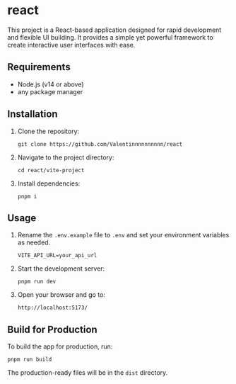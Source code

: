 # react

This project is a React-based application designed for rapid development and flexible UI building. It provides a simple yet powerful framework to create interactive user interfaces with ease.

## Requirements

- Node.js (v14 or above)
- any package manager

## Installation

1. Clone the repository:
   ```
   git clone https://github.com/Valentinnnnnnnnnn/react
   ```
2. Navigate to the project directory:
   ```
   cd react/vite-project
   ```
3. Install dependencies:
   ```
   pnpm i
   ```

## Usage

1. Rename the `.env.example` file to `.env` and set your environment variables as needed.
    ```
    VITE_API_URL=your_api_url
    ```

2. Start the development server:
   ```
   pnpm run dev
   ```
3. Open your browser and go to:
   ```
   http://localhost:5173/
   ```

## Build for Production

To build the app for production, run:

```
pnpm run build
```

The production-ready files will be in the `dist` directory.
